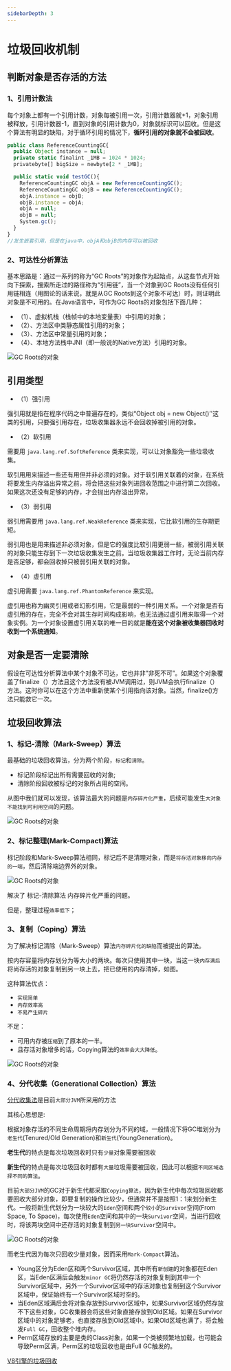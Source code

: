 ```yaml
---
sidebarDepth: 3
---
```


# 垃圾回收机制

## 判断对象是否存活的方法

### 1、引用计数法

每个对象上都有一个引用计数，对象每被引用一次，引用计数器就+1，对象引用被释放，引用计数器-1，直到对象的引用计数为0，对象就标识可以回收。但是这个算法有明显的缺陷，对于循环引用的情况下，**循环引用的对象就不会被回收**。

```js
public class ReferenceCountingGC{
  public Object instance = null;
  private static finalint _1MB = 1024 * 1024;
  privatebyte[] bigSize = newbyte[2 * _1MB];

  public static void testGC(){
    ReferenceCountingGC objA = new ReferenceCountingGC();
    ReferenceCountingGC objB = new ReferenceCountingGC();
    objA.instance = objB;
    objB.instance = objA;
    objA = null;
    objB = null;
    System.gc();
  }
}
//发生嵌套引用，但是在java中，objA和objB的内存可以被回收
```

### 2、可达性分析算法

基本思路是：通过一系列的称为“GC Roots”的对象作为起始点，从这些节点开始向下探索，搜索所走过的路径称为“引用链”，当一个对象到GC Roots没有任何引用链相连（用图论的话来说，就是从GC Roots到这个对象不可达）时，则证明此对象是不可用的。在Java语言中，可作为GC Roots的对象包括下面几种：

* （1）、虚拟机栈（栈帧中的本地变量表）中引用的对象；
* （2）、方法区中类静态属性引用的对象；
* （3）、方法区中常量引用的对象；
* （4）、本地方法栈中JNI（即一般说的Native方法）引用的对象。

![GC Roots的对象](/blog/images/base/gc1.jpeg)

## 引用类型

* （1）强引用

强引用就是指在程序代码之中普遍存在的，类似“Object obj = new Object()’'这类的引用，只要强引用存在，垃圾收集器永远不会回收掉被引用的对象。

* （2）软引用

需要用 `java.lang.ref.SoftReference` 类来实现，可以让对象豁免一些垃圾收集。

软引用用来描述一些还有用但并非必须的对象。对于软引用关联着的对象，在系统将要发生内存溢出异常之前，将会把这些对象列进回收范围之中进行第二次回收。如果这次还没有足够的内存，才会抛出内存溢出异常。

* （3）弱引用

弱引用需要用 `java.lang.ref.WeakReference` 类来实现，它比软引用的生存期更短。

弱引用也是用来描述非必须对象，但是它的强度比软引用更弱一些，被弱引用关联的对象只能生存到下一次垃圾收集发生之前。当垃圾收集器工作时，无论当前内存是否足够，都会回收掉只被弱引用关联的对象。

* （4）虚引用

虚引用需要 `java.lang.ref.PhantomReference` 来实现。

虚引用也称为幽灵引用或者幻影引用，它是最弱的一种引用关系。一个对象是否有虚引用的存在，完全不会对其生存时间构成影响，也无法通过虚引用来取得一个对象实例。为一个对象设置虚引用关联的唯一目的就是**能在这个对象被收集器回收时收到一个系统通知**。

## 对象是否一定要清除

假设在可达性分析算法中某个对象不可达，它也并非”非死不可”。如果这个对象覆盖了finalize（）方法且这个方法没有被JVM调用过，则JVM会执行finalize（）方法。这时你可以在这个方法中重新使某个引用指向该对象。当然，finalize()方法只能救它一次。

## 垃圾回收算法

### 1、标记-清除（Mark-Sweep）算法

最基础的垃圾回收算法，分为两个阶段，`标记`和`清除`。

* 标记阶段标记出所有需要回收的对象;
* 清除阶段回收被标记的对象所占用的空间。

从图中我们就可以发现，该算法最大的问题是`内存碎片化严重`，后续可能发生`大对象不能找到可利用空间`的问题。

![GC Roots的对象](/blog/images/base/gc2.jpeg)

### 2、标记整理(Mark-Compact)算法

标记阶段和Mark-Sweep算法相同，标记后不是清理对象，而是`将存活对象移向内存的一端`，然后清除端边界外的对象。

![GC Roots的对象](/blog/images/base/gc3.jpeg)

解决了 标记-清除算法 内存碎片化严重的问题。

但是，整理过程`效率低下`；

### 3、复制（Coping）算法

为了解决标记清除（Mark-Sweep）算法`内存碎片化的缺陷`而被提出的算法。

按内存容量将内存划分为等大小的两块。每次只使用其中一块，当这一块`内存满后`将尚存活的对象复制到另一块上去，把已使用的内存清掉，如图。

这种算法优点：

* `实现简单`
* `内存效率高`
* `不易产生碎片`

不足：

* 可用内存被`压缩`到了原本的一半。
* 且存活对象增多的话，Copying算法的`效率会大大降低`。

![GC Roots的对象](/blog/images/base/gc4.jpeg)

### 4、分代收集（Generational Collection）算法

[分代收集法](/base/browser/garbageCollectionByV8.html#_3、v8的垃圾回收策略)是目前`大部分JVM`所采用的方法

其核心思想是:

根据对象存活的不同生命周期将内存划分为不同的域，一般情况下将GC堆划分为`老生代`(Tenured/Old Generation)和`新生代`(YoungGeneration)。

**老生代**的特点是每次垃圾回收时只有`少量`对象需要被回收

**新生代**的特点是每次垃圾回收时都有`大量`垃圾需要被回收，因此可以根据`不同区域选择不同的算法`。

目前`大部分JVM`的GC对于新生代都采取`Copying算法`，因为新生代中每次垃圾回收都要回收大部分对象，即要复制的操作比较少，但通常并不是按照1：1来划分新生代。一般将新生代划分为一块较大的`Eden`空间和两个`较小`的`Survivor`空间(From Space, To Space)，每次使用`Eden`空间和其中的一块`Survivor`空间，当进行回收时，将该两块空间中还存活的对象复制到`另一块Survivor`空间中。

![GC Roots的对象](/blog/images/base/gc5.jpeg)

而老生代因为每次只回收少量对象，因而采用`Mark-Compact`算法。

* Young区分为Eden区和两个Survivor区域，其中所有`新创建`的对象都在Eden区，当Eden区满后会触发`minor GC`将仍然存活的对象复制到其中一个Survivor区域中，另外一个Survivor区域中的存活对象也复制到这个Survivor区域中，保证始终有一个Survivor区域时空的。
* 当Eden区域满后会将对象存放到Survivor区域中，如果Survivor区域仍然存放不下这些对象，GC收集器会将这些对象直接存放到Old区域。如果在Survivor区域中的对象足够老，也直接存放到Old区域中。如果Old区域也满了，将会触发`Full GC`，回收整个堆内存。
* Perm区域存放的主要是类的Class对象，如果一个类被频繁地加载，也可能会导致Perm区满，Perm区的垃圾回收也是由Full GC触发的。

[V8引擎的垃圾回收](/base/browser/garbageCollectionByV8.html)
